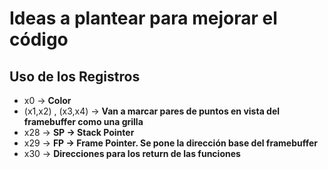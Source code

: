 # Ideas a plantear para mejorar el código

## Uso de los Registros

* x0 -> **Color**
* (x1,x2) , (x3,x4) -> **Van a marcar pares de puntos en vista del framebuffer como una grilla**
* x28 -> **SP -> Stack Pointer**
* x29 -> **FP -> Frame Pointer. Se pone la dirección base del framebuffer**
* x30 -> **Direcciones para los return de las funciones**